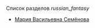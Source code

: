 Список разделов *russian_fantasy*

* [Мария Васильевна Семёнова](/books/russian_fantasy/Мария%20Васильевна%20Семёнова)